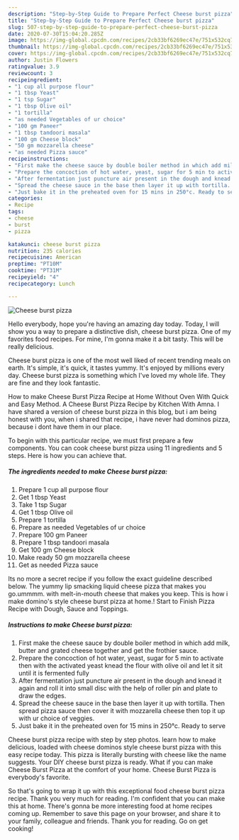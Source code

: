 ```yaml
---
description: "Step-by-Step Guide to Prepare Perfect Cheese burst pizza"
title: "Step-by-Step Guide to Prepare Perfect Cheese burst pizza"
slug: 507-step-by-step-guide-to-prepare-perfect-cheese-burst-pizza
date: 2020-07-30T15:04:20.285Z
image: https://img-global.cpcdn.com/recipes/2cb33bf6269ec47e/751x532cq70/cheese-burst-pizza-recipe-main-photo.jpg
thumbnail: https://img-global.cpcdn.com/recipes/2cb33bf6269ec47e/751x532cq70/cheese-burst-pizza-recipe-main-photo.jpg
cover: https://img-global.cpcdn.com/recipes/2cb33bf6269ec47e/751x532cq70/cheese-burst-pizza-recipe-main-photo.jpg
author: Justin Flowers
ratingvalue: 3.9
reviewcount: 3
recipeingredient:
- "1 cup all purpose flour"
- "1 tbsp Yeast"
- "1 tsp Sugar"
- "1 tbsp Olive oil"
- "1 tortilla"
- "as needed Vegetables of ur choice"
- "100 gm Paneer"
- "1 tbsp tandoori masala"
- "100 gm Cheese block"
- "50 gm mozzarella cheese"
- "as needed Pizza sauce"
recipeinstructions:
- "First make the cheese sauce by double boiler method in which add milk, butter and grated cheese together and get the frothier sauce."
- "Prepare the concoction of hot water, yeast, sugar for 5 min to activate then with the activated yeast knead the flour with olive oil and let it sit until it is fermented fully"
- "After fermentation just puncture air present in the dough and knead it again and roll it into small disc with the help of roller pin and plate to draw the edges."
- "Spread the cheese sauce in the base then layer it up with tortilla. Then spread pizza sauce then cover it with mozzarella cheese then top it up with ur choice of veggies."
- "Just bake it in the preheated oven for 15 mins in 250°c. Ready to serve"
categories:
- Recipe
tags:
- cheese
- burst
- pizza

katakunci: cheese burst pizza 
nutrition: 235 calories
recipecuisine: American
preptime: "PT10M"
cooktime: "PT31M"
recipeyield: "4"
recipecategory: Lunch

---
```



![Cheese burst pizza](https://img-global.cpcdn.com/recipes/2cb33bf6269ec47e/751x532cq70/cheese-burst-pizza-recipe-main-photo.jpg)

Hello everybody, hope you're having an amazing day today. Today, I will show you a way to prepare a distinctive dish, cheese burst pizza. One of my favorites food recipes. For mine, I'm gonna make it a bit tasty. This will be really delicious.

Cheese burst pizza is one of the most well liked of recent trending meals on earth. It's simple, it's quick, it tastes yummy. It's enjoyed by millions every day. Cheese burst pizza is something which I've loved my whole life. They are fine and they look fantastic.

How to make Cheese Burst Pizza Recipe at Home Without Oven With Quick and Easy Method. A Cheese Burst Pizza Recipe by Kitchen With Amna. I have shared a version of cheese burst pizza in this blog, but i am being honest with you, when i shared that recipe, i have never had dominos pizza, because i dont have them in our place.


To begin with this particular recipe, we must first prepare a few components. You can cook cheese burst pizza using 11 ingredients and 5 steps. Here is how you can achieve that.

<!--inarticleads1-->

##### The ingredients needed to make Cheese burst pizza:

1. Prepare 1 cup all purpose flour
1. Get 1 tbsp Yeast
1. Take 1 tsp Sugar
1. Get 1 tbsp Olive oil
1. Prepare 1 tortilla
1. Prepare as needed Vegetables of ur choice
1. Prepare 100 gm Paneer
1. Prepare 1 tbsp tandoori masala
1. Get 100 gm Cheese block
1. Make ready 50 gm mozzarella cheese
1. Get as needed Pizza sauce


Its no more a secret recipe if you follow the exact guideline described below. The yummy lip smacking liquid cheese pizza that makes you go.ummmm. with melt-in-mouth cheese that makes you keep. This is how i make domino&#39;s style cheese burst pizza at home.! Start to Finish Pizza Recipe with Dough, Sauce and Toppings. 

<!--inarticleads2-->

##### Instructions to make Cheese burst pizza:

1. First make the cheese sauce by double boiler method in which add milk, butter and grated cheese together and get the frothier sauce.
1. Prepare the concoction of hot water, yeast, sugar for 5 min to activate then with the activated yeast knead the flour with olive oil and let it sit until it is fermented fully
1. After fermentation just puncture air present in the dough and knead it again and roll it into small disc with the help of roller pin and plate to draw the edges.
1. Spread the cheese sauce in the base then layer it up with tortilla. Then spread pizza sauce then cover it with mozzarella cheese then top it up with ur choice of veggies.
1. Just bake it in the preheated oven for 15 mins in 250°c. Ready to serve


Cheese burst pizza recipe with step by step photos. learn how to make delicious, loaded with cheese dominos style cheese burst pizza with this easy recipe today. This pizza is literally bursting with cheese like the name suggests. Your DIY cheese burst pizza is ready. What if you can make Cheese Burst Pizza at the comfort of your home. Cheese Burst Pizza is everybody&#39;s favorite. 

So that's going to wrap it up with this exceptional food cheese burst pizza recipe. Thank you very much for reading. I'm confident that you can make this at home. There's gonna be more interesting food at home recipes coming up. Remember to save this page on your browser, and share it to your family, colleague and friends. Thank you for reading. Go on get cooking!
